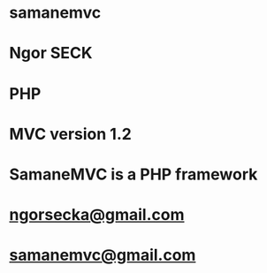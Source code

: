 
# samanemvc
# Ngor SECK
# PHP 
# MVC version 1.2
# SamaneMVC is a PHP framework
# ngorsecka@gmail.com
# samanemvc@gmail.com
